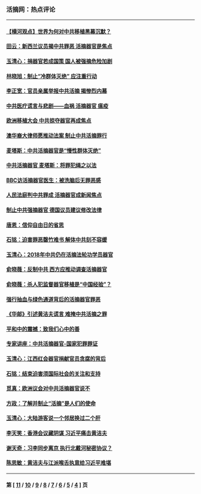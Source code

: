 ### 活摘网：热点评论
---
#### [【横河观点】世界为何对中共移植黑幕沉默？](../../pages/nf5879/n13244249.md?07120430) 
#### [田云：新西兰议员揭中共罪恶 活摘器官是焦点](../../pages/nf5879/n13070629.md?07120430) 
#### [玉清心：捐器官若成国策 国人被强摘危险加剧](../../pages/nf5879/n12802713.md?07120430) 
#### [林晓旭：制止“冷群体灭绝” 应注重行动](../../pages/nf5879/n12779736.md?07120430) 
#### [李正宽：官员亲属举报中共活摘 揭惨烈内幕](../../pages/nf5879/n12684490.md?07120430) 
#### [中共医疗谎言与悲剧——血祸 活摘器官 瘟疫](../../pages/nf5879/n12372103.md?07120430) 
#### [欧洲移植大会 中共掠夺器官再成焦点](../../pages/nf5879/n11538883.md?07120430) 
#### [澳华裔大律师愿推动法案 制止中共活摘罪行](../../pages/nf5879/n11377039.md?07120430) 
#### [麦塔斯：中共活摘器官是“慢性群体灭绝”](../../pages/nf5879/n11350529.md?07120430) 
#### [中共活摘器官 麦塔斯：将罪犯绳之以法](../../pages/nf5879/n11347973.md?07120430) 
#### [BBC访活摘器官医生：被洗脑后无罪恶感](../../pages/nf5879/n11335935.md?07120430) 
#### [人民法庭判中共罪成 活摘器官成新闻焦点](../../pages/nf5879/n11331578.md?07120430) 
#### [制止中共强摘器官 德国议员建议修改法律](../../pages/nf5879/n11249451.md?07120430) 
#### [唐恩：信仰自由日的省思](../../pages/nf5879/n11003525.md?07120430) 
#### [石铭：迫害罪恶罄竹难书  解体中共刻不容缓](../../pages/nf5879/n10942855.md?07120430) 
#### [玉清心：2018年中共仍在活摘法轮功学员器官](../../pages/nf5879/n10914646.md?07120430) 
#### [俞晓薇：反制中共 西方应推动调查活摘器官](../../pages/nf5879/n10794671.md?07120430) 
#### [俞晓薇：杀人犯监督器官移植是“中国经验”？](../../pages/nf5879/n10466427.md?07120430) 
#### [强行抽血与绿色通道背后的活摘器官罪恶](../../pages/nf5879/n10004708.md?07120430) 
#### [《华邮》引述黄洁夫谎言 难掩中共活摘之罪](../../pages/nf5879/n9642309.md?07120430) 
#### [平和中的震撼：致我们心中的善](../../pages/nf5879/n9021123.md?07120430) 
#### [专家讲座：中共活摘器官-国家犯罪罪证](../../pages/nf5879/n8828153.md?07120430) 
#### [玉清心：江西红会器官捐献官员贪腐的背后](../../pages/nf5879/n8522122.md?07120430) 
#### [石铭：结束迫害须国际社会的关注和支持](../../pages/nf5879/n8443497.md?07120430) 
#### [觅真：欧洲议会对中共活摘器官说不](../../pages/nf5879/n8337486.md?07120430) 
#### [方政：了解并制止“活摘”是人们的使命](../../pages/nf5879/n8329214.md?07120430) 
#### [玉清心：大陆游客说一个邻居换过二个肝](../../pages/nf5879/n8291404.md?07120430) 
#### [李天笑：香港会议藏阴谋 习近平痛击黄洁夫](../../pages/nf5879/n8241459.md?07120430) 
#### [谢天奇：习李同步离京 执行北戴河秘密协议？](../../pages/nf5879/n8230418.md?07120430) 
#### [陈思敏：黄洁夫与江派喉舌执意给习近平难堪](../../pages/nf5879/n8222166.md?07120430) 

---
#### 第 [ [11](./11.md?07120430) / [10](./10.md?07120430) / [9](./9.md?07120430) / [8](./8.md?07120430) / [7](./7.md?07120430) / [6](./6.md?07120430) / [5](./5.md?07120430) / [4](./4.md?07120430) ] 页
